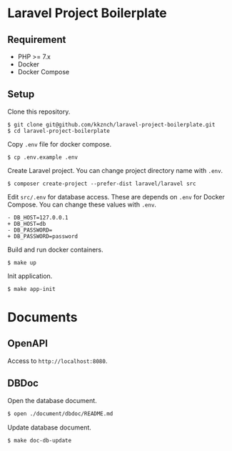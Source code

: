 # Laravel Project Boilerplate

## Requirement
- PHP >= 7.x
- Docker
- Docker Compose 

## Setup
Clone this repository.
```shell
$ git clone git@github.com/kkznch/laravel-project-boilerplate.git
$ cd laravel-project-boilerplate
```

Copy `.env` file for docker compose.
```shell
$ cp .env.example .env
```

Create Laravel project.
You can change project directory name with `.env`.
```shell
$ composer create-project --prefer-dist laravel/laravel src
```

Edit `src/.env` for database access.
These are depends on `.env` for Docker Compose.
You can change these values with `.env`.
```diff:src/.env
- DB_HOST=127.0.0.1
+ DB_HOST=db
- DB_PASSWORD=
+ DB_PASSWORD=password
```

Build and run docker containers.
```shell
$ make up
```

Init application.
```shell
$ make app-init
```

# Documents 
## OpenAPI
Access to `http://localhost:8080`.

## DBDoc
Open the database document.
```sh
$ open ./document/dbdoc/README.md
```

Update database document.
```sh
$ make doc-db-update
```
